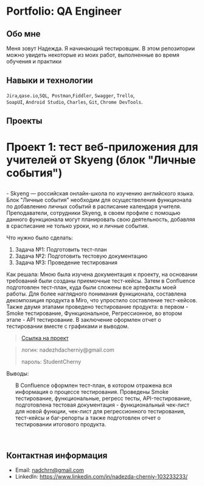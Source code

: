# Portfolio: QA Engineer
## __**Обо мне**__
Меня зовут Надежда. Я начинающий тестировщик. В этом репозитории можно увидеть некоторые из моих работ, выполненные во время обучения и практики

## Навыки и технологии
``Jira``,``qase.io``,``SQL``,`` Postman``,``Fiddler``, ``Swagger``, ``Trello``, <br>
``SoapUI``, ``Android Studio``, ``Charles``, ``Git``, ``Chrome DevTools``.

## Проекты

# <p> Проект 1: тест веб-приложения для учителей от Skyeng (блок "Личные события")</p>
<p> - Skyeng — российская онлайн-школа по изучению английского языка. Блок "Личные события" необходим для осуществеления функционала по добавлению личных событий в расписание календаря учителя. Преподаватели, сотрудники Skyeng, в своем профиле с помощью данного функционала могут планировать свою деятельность, добавляя в срасписание не только уроки, но и личные события.</p>
<p>Что нужно было сделать:<p>
<ol>
  <li>Задача №1: Подготовить тест-план</li>
  <li>Задача №2: Подготовить тестовую документацию</li>
  <li>Задача №3: Проведение тестирования</li>
</ol>

<p>Как решала: Мною была изучена документация к проекту, на основании требований были созданы приемочные тест-кейсы. Затем в Confluence  подготовлен тест-план, куда были сложены все артефакты моей работы. Для более наглядного понимания функционала, составлена декомпозиция продукта в Miro, что упростило составление тест-кейсов. Также двумя этапами проведено тестирование продукта: в первом -  Smoke тестирование, Функциональное, Регрессионное, во втором этапе - API тестирование. В заключение оформлен отчет о тестировании вместе с графиками и выводом.<p>

> <a href="https://nadezhdatestqa.atlassian.net/l/cp/Urc2SXVV">Ссылка на проект</a>
  
> <p> логин: nadezhdacherniy@gmail.com </p>
> <p> пароль: StudentCherny </p>
 
 <p>Выводы:<p>
<ol>
 В Confluence оформлен тест-план, в котором отражена вся информация о процессе тестирования. Проведены Smoke тестирование, функциональные, регресс тесты, API-тестирование, подготовлена тестовая документация - функциональный чек-лист для новой функции, чек-лист для регрессионного тестирования, тест-кейсы и баг-репорты а также подготовлен отчет о тестировании итогового продукта.</li>
</ol>


<br> 



## Контактная информация
- Email: nadchrn@gmail.com
- LinkedIn: https://www.linkedin.com/in/nadezda-cherniy-103233233/
